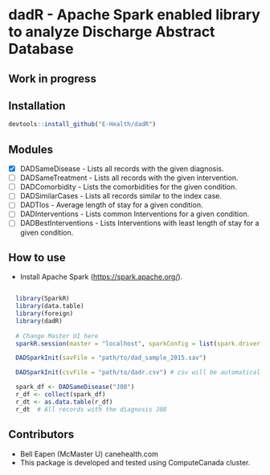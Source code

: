 # dadR - Apache Spark enabled library to analyze Discharge Abstract Database

## Work in progress

## Installation 

``` r
devtools::install_github("E-Health/dadR")

```

## Modules
* [x] DADSameDisease - Lists all records with the given diagnosis.
* [ ] DADSameTreatment - Lists all records with the given intervention.
* [ ] DADComorbidity - Lists the comorbidities for the given condition.
* [ ] DADSimilarCases - Lists all records similar to the index case.
* [ ] DADTlos - Average length of stay for a given condition.
* [ ] DADInterventions - Lists common Interventions for a given condition.
* [ ] DADBestInterventions - Lists Interventions with least length of stay for a given condition.

## How to use

* Install Apache Spark (https://spark.apache.org/). 

``` r

  library(SparkR)
  library(data.table)
  library(foreign)
  library(dadR)
  
  # Change Master UI here
  sparkR.session(master = "localhost", sparkConfig = list(spark.driver.memory = "3g", spark.executor.memory = "3g"))

  DADSparkInit(savFile = "path/to/dad_sample_2015.sav")

  DADSparkInit(csvFile = "path/to/dadr.csv") # csv will be automatically created the first time

  spark_df <- DADSameDisease("J08")
  r_df <- collect(spark_df)
  r_dt <- as.data.table(r_df)
  r_dt  # All records with the diagnosis J08

```

## Contributors

* Bell Eapen (McMaster U) canehealth.com
* This package is developed and tested using ComputeCanada cluster.
